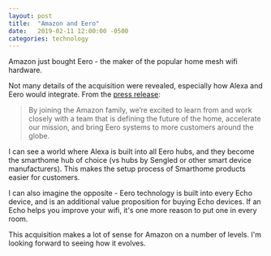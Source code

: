 ```yaml
---
layout: post
title:  "Amazon and Eero"
date:   2019-02-11 12:00:00 -0500
categories: technology
---
```


Amazon just bought Eero - the maker of the popular home mesh wifi hardware. 

Not many details of the acquisition were revealed, especially how Alexa and Eero would integrate. From the [press release](https://www.businesswire.com/news/home/20190211005750/en/Amazon-Acquire-eero-Customers-Connect-Smart-Home):

> By joining the Amazon family, we’re excited to learn from and work closely with a team that is defining the future of the home, accelerate our mission, and bring Eero systems to more customers around the globe. 

I can see a world where Alexa is built into all Eero hubs, and they become the smarthome hub of choice (vs hubs by Sengled or other smart device manufacturers). This makes the setup process of Smarthome products easier for customers. 

I can also imagine the opposite - Eero technology is built into every Echo device, and is an additional value proposition for buying Echo devices. If an Echo helps you improve your wifi, it's one more reason to put one in every room. 

This acquisition makes a lot of sense for Amazon on a number of levels. I'm looking forward to seeing how it evolves. 